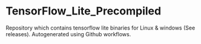 # TensorFlow_Lite_Precompiled
Repository which contains tensorflow lite binaries for Linux &amp; windows (See releases). Autogenerated using Github workflows.
